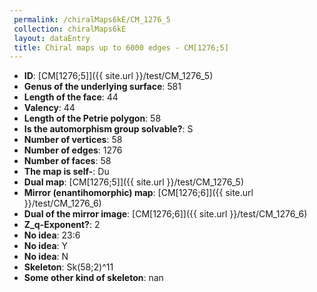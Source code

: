 ```yaml
--- 
 permalink: /chiralMaps6kE/CM_1276_5 
 collection: chiralMaps6kE
 layout: dataEntry
 title: Chiral maps up to 6000 edges - CM[1276;5]
---
```


- **ID**: [CM[1276;5]]({{ site.url }}/test/CM_1276_5)
- **Genus of the underlying surface**: 581
- **Length of the face**: 44
- **Valency**: 44
- **Length of the Petrie polygon**: 58
- **Is the automorphism group solvable?**: S
- **Number of vertices**: 58
- **Number of edges**: 1276
- **Number of faces**: 58
- **The map is self-**: Du
- **Dual map**: [CM[1276;5]]({{ site.url }}/test/CM_1276_5)
- **Mirror (enantihomorphic) map**: [CM[1276;6]]({{ site.url }}/test/CM_1276_6)
- **Dual of the mirror image**: [CM[1276;6]]({{ site.url }}/test/CM_1276_6)
- **Z_q-Exponent?**: 2
- **No idea**:  23:6
- **No idea**: Y
- **No idea**: N
- **Skeleton**: Sk(58;2)^11
- **Some other kind of skeleton**: nan
